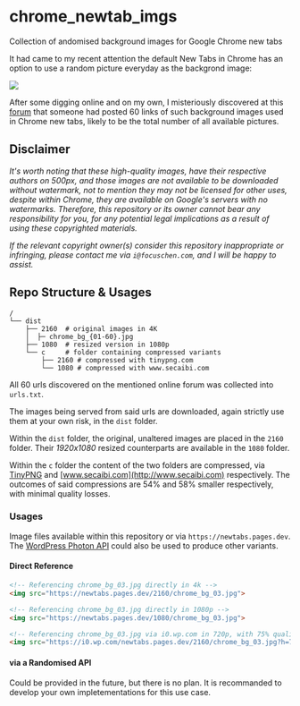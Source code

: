 # chrome_newtab_imgs

Collection of andomised background images for Google Chrome new tabs

It had came to my recent attention the default New Tabs in Chrome has an option to use a random picture everyday as the backgrond image:

![](https://i2.wp.com/i.postimg.cc/V1vCs2TN/image.png)

After some digging online and on my own, I misteriously discovered at this [forum](https://tchumim.com/topic/5767/%D7%94%D7%90%D7%9D-%D7%99%D7%A9-%D7%93%D7%A8%D7%9A-%D7%9C%D7%94%D7%95%D7%A8%D7%99%D7%93-%D7%90%D7%AA-%D7%94%D7%AA%D7%9E%D7%95%D7%A0%D7%95%D7%AA-%D7%91%D7%9B%D7%A8%D7%95%D7%9D-%D7%A9%D7%9C-%D7%94%D7%A2%D7%A8%D7%9B%D7%95%D7%AA-%D7%A0%D7%95%D7%A9%D7%90-%D7%94%D7%90%D7%9C%D7%95) that someone had posted 60 links of such background images used in Chrome new tabs, likely to be the total number of all available pictures.

## Disclaimer

*It's worth noting that these high-quality images, have their respective authors on 500px, and those images are not available to be downloaded without watermark, not to mention they may not be licensed for other uses, despite within Chrome, they are available on Google's servers with no watermarks. Therefore, this repository or its owner cannot bear any responsibility for you, for any potential legal implications as a result of using these copyrighted materials.*

*If the relevant copyright owner(s) consider this repository inappropriate or infringing, please contact me via `i@focuschen.com`, and I will be happy to assist.*

## Repo Structure & Usages

```
/
└── dist
    ├── 2160  # original images in 4K
    │  ├─ chrome_bg_{01-60}.jpg
    ├── 1080  # resized version in 1080p
    └── c     # folder containing compressed variants
        ├── 2160 # compressed with tinypng.com
        └── 1080 # compressed with www.secaibi.com
```

All 60 urls discovered on the mentioned online forum was collected into `urls.txt`.

The images being served from said urls are downloaded, again strictly use them at your own risk, in the `dist` folder.

Within the `dist` folder, the original, unaltered images are placed in the `2160` folder. Their *1920x1080* resized counterparts are available in the `1080` folder.

Within the `c` folder the content of the two folders are compressed, via [TinyPNG](https://tinypng.com) and [www.secaibi.com](http://www.secaibi.com) respectively. The outcomes of said compressions are 54% and 58% smaller respectively, with minimal quality losses.

### Usages

Image files available within this repository or via `https://newtabs.pages.dev`. The [WordPress Photon API](https://developer.wordpress.com/docs/photon/) could also be used to produce other variants.

#### Direct Reference

```html
<!-- Referencing chrome_bg_03.jpg directly in 4k -->
<img src="https://newtabs.pages.dev/2160/chrome_bg_03.jpg">

<!-- Referencing chrome_bg_03.jpg directly in 1080p -->
<img src="https://newtabs.pages.dev/1080/chrome_bg_03.jpg">

<!-- Referencing chrome_bg_03.jpg via i0.wp.com in 720p, with 75% quality -->
<img src="https://i0.wp.com/newtabs.pages.dev/2160/chrome_bg_03.jpg?h=720&quality=75">
```

#### via a Randomised API

Could be provided in the future, but there is no plan. It is recommanded to develop your own impletementations for this use case.